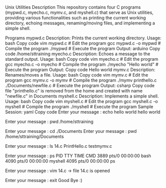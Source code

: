Unix Utilities
Description
This repository contains four C programs (mypwd.c, myecho.c, mymv.c, and myshell.c) that serve as Unix utilities, providing various functionalities such as printing the current working directory, echoing messages, renaming/moving files, and implementing a simple shell.

Programs
mypwd.c
Description: Prints the current working directory.
Usage:
bash
Copy code
vim mypwd.c # Edit the program
gcc mypwd.c -o mypwd # Compile the program
./mypwd # Execute the program
Output:
arduino
Copy code
/home/sttraining
myecho.c
Description: Echoes a message to the standard output.
Usage:
bash
Copy code
vim myecho.c # Edit the program
gcc myecho.c -o myecho # Compile the program
./myecho "Hello world" # Execute the program
Output:
Copy code
Hello world
mymv.c
Description: Renames/moves a file.
Usage:
bash
Copy code
vim mymv.c # Edit the program
gcc mymv.c -o mymv # Compile the program
./mymv printhello.c ./Documents/newfile.c # Execute the program
Output:
csharp
Copy code
file "printhello.c" is removed from the home and created with name "newfile.c" in Documents
myshell.c
Description: Implements a simple shell.
Usage:
bash
Copy code
vim myshell.c # Edit the program
gcc myshell.c -o myshell # Compile the program
./myshell # Execute the program
Sample Session:
yaml
Copy code
Enter your message : echo hello world
hello world

Enter your message : pwd
/home/sttraining

Enter your message : cd ./Documents
Enter your message : pwd
/home/sttraining/Documents

Enter your message : ls
14.c PrintHello.c testmymv.c

Enter your message : ps
PID TTY          TIME CMD
3889 pts/0 00:00:00 bash
4090 pts/0 00:00:00 myshell
4095 pts/0 00:00:00 ps

Enter your message : vim 14.c -> file 14.c is opened

Enter your message : exit
Good Bye :)
